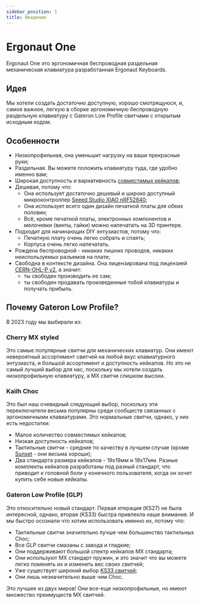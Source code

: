 ```yaml
---
sidebar_position: 1
title: Введение
---
```


# Ergonaut One

Ergonaut One это эргономичная беспроводная раздельная механическая клавиатура разработанная Ergonaut Keyboards.

## Идея

Мы хотели создать достаточно доступную, хорошо смотрящуюся, и, самое важное, легкую в сборке эргономичную беспроводную раздельную клавиатуру с Gateron Low Profile свитчами с открытым исходным кодом.

## Особенности

* Низкопрофильная, она уменьшит нагрузку на ваши прекрасные руки;
* Раздельная. Вы можете положить клавиатуру туда, где удобно именно вам;
* Широкая доступность и вариативность [совместимых кейкапов](../../switches/gateron-low-profile#совместимость-с-кейкапами);
* Дешевая, потому что:
  * Она использует достаточно дешевый и широко доступный микроконтроллер [Seeed Studio XIAO nRF52840](https://wiki.seeedstudio.com/XIAO_BLE/);
  * Она использует всего один дизайн печатной платы для обеих половин;
  * Всё, кроме печатной платы, электронных компонентов и мелочевки (винты, гайки) можно напечатать на 3D принтере.
* Подходит для начинающих DIY энтузиастов, потому что:
  * Печатную плату очень легко собрать и спаять;
  * Корпуса очень легко напечатать.
* Рождена беспроводной - никаких лишних проводов, никаких неиспользуемых разъемов на плате;
* Свободна в контексте дизайна. Она лицензирована под лицензией [CERN-OHL-P v2](https://ohwr.org/cern_ohl_p_v2.pdf), а значит:
  * ты свободен производить ее сам;
  * ты свободен продавать произведенные тобой клавиатуры и получать прибыль.

## Почему Gateron Low Profile?

В 2023 году мы выбирали из:

### Cherry MX styled

Это самые популярные свитчи для механических клавиатур. Они имеют невероятный ассортимент свитчей на любой вкус клавиатурного энтузиаста, и большой ассортимент и доступность кейкапов. Но это не самый лучший выбор для нас, поскольку мы хотели создать низкопрофильную клавиатуру, а MX свитчи слишком высоки.

### Kailh Choc

Это был наш очевидный следующий выбор, поскольку эти переключатели весьма популярны среди сообществ связанных с эргономичными клавиатурами. Это нормальные свитчи, однако, у них есть недостатки:

* Малое количество совместимых кейкапов;
* Низкая доступность кейкапов;
* Тактильные свитчи - средние по качеству в лучшем случае (кроме [Sunset](https://lowprokb.ca/products/sunset-tactile-choc-switches) - они весьма хороши);
* Два стандарта размера кейкапов - 19x19мм и 18x17мм. Разные комплекты кейкапов разработаны под разный стандарт, что приводит к головной боли у конечного пользователя, когда он хочет купить себе новые кейкапы.

### Gateron Low Profile (GLP)

Это относительно новый стандарт. Первая итерация (KS27) не была интересной, однако, вторая (KS33) быстра привлекла наше внимание. И мы быстро осознали что хотим использовать именно их, потому что:

* Тактильные свитчи значительно лучше чем большинство тактильных Choc;
* Все GLP свитчи смазаны с завода и гладкие;
* Они поддерживают большой спектр кейкапов MX стандарта;
* Они используют MX стандарт пружин, и это значит что вы можете легко поменять их и изменить вес своих свитчей;
* Уже существует широкий выбор [KS33 свитчей](../../switches/gateron-low-profile#ks-33-v2);
* Они лишь незначительно выше чем Choc.

Это лучшее из двух миров! Они все-еще низкопрофильные, но имеют множество преимуществ MX свитчей.
